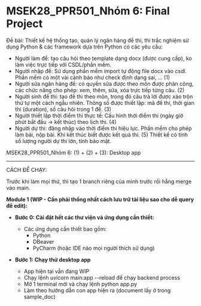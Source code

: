 # MSEK28_PPR501_Nhóm 6: Final Project
Đề bài:
Thiết kế hệ thống tạo, quản lý ngân hàng đề thi, thi
trắc nghiệm sử dụng Python & các framework dựa trên
Python có các yêu cầu:
- Người làm đề: tạo câu hỏi theo template dạng docx
(được cung cấp), ko làm việc trực tiếp với
CSDL/phần mềm.
- Người nhập đề: Sử dụng phần mềm import tự động file
docx vào csdl. Phần mềm có một vài cảnh báo như
check định dạng sai, ... (1)
- Người sửa ngân hàng đề: có quyền sửa được theo môn
được phân công, các chức năng cho phép: xem, thêm,
sửa, xóa trực tiếp từng câu. (2)
- Người sinh đề thi: tạo đề thi theo môn, trong đó
câu trả lời được xáo trộn thứ tự một cách ngẫu
nhiên. Thông số được thiết lập: mã đề thi, thời
gian thi (duration), số câu hỏi trong 1 đề. (3)
- Người thiết lập thời điểm thi thực tế: Cấu hình
thời điểm thi (ngày giờ phút bắt đầu -> kết thúc)
theo lịch thi. (4)
- Người dự thi: đăng nhập vào thời điểm thi hiệu lực.
Phần mềm cho phép làm bài, nộp bài. Khi kết thúc
biết được kết quả thi. (5)
Thiết kế có tính số lượng người dự thi lớn, tính bảo
mật.

MSEK28_PPR501_Nhóm 6: (1) + (2) + (3): Desktop app

---------------------------------------------------------------------------------------------------------------
CÁCH ĐỂ CHẠY: 

Trước khi làm mọi thứ, thì tạo 1 branch riêng của mình trước rồi hẵng merge vào main. 

**Module 1 (WIP - Cần phải thống nhất cách lưu trữ tài liệu sao cho dễ query để edit):**
- **Bước 0: Cài đặt hết các thư viện và ứng dụng cần thiết:**
  - Các ứng dụng cần thiết bao gồm: 
    - Python
    - DBeaver
    - PyCharm (hoặc IDE nào mọi người thích sử dụng)
 
- **Bước 1: Chạy thử desktop app**
  - App hiện tại vẫn đang WIP
  - Chạy lệnh uvicorn main:app --reload để chạy backend process
  - Mở 1 terminal mới và chạy lệnh python app.py 
  - Làm theo hướng dẫn con app hiện ra (document lấy ở trong sample_doc) 
    

